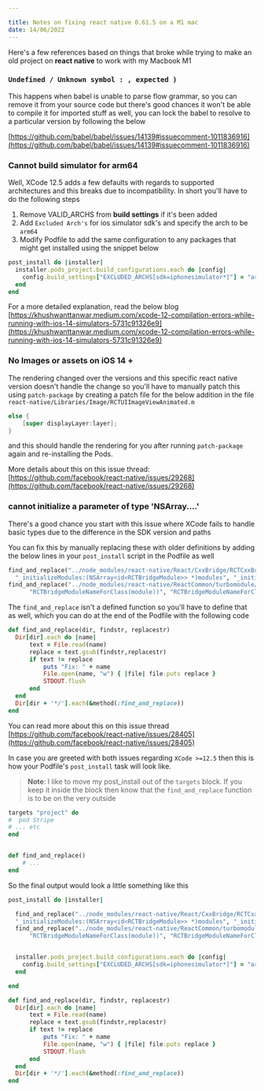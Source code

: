 ```yaml
---

title: Notes on fixing react native 0.61.5 on a M1 mac
date: 14/06/2022
---
```


Here's a few references based on things that broke while trying to make an old
project on **react native** to work with my Macbook M1

### `Undefined / Unknown symbol : , expected )`

This happens when babel is unable to parse flow grammar, so you can remove it
from your source code but there's good chances it won't be able to compile it
for imported stuff as well, you can lock the babel to resolve to a particular
version by following the below

[https://github.com/babel/babel/issues/14139#issuecomment-1011836916](https://github.com/babel/babel/issues/14139#issuecomment-1011836916)

### Cannot build simulator for arm64

Well, XCode 12.5 adds a few defaults with regards to supported architectures and
this breaks due to incompatibility. In short you'll have to do the following
steps

1. Remove VALID_ARCHS from **build settings** if it's been added
2. Add `Excluded Arch's` for ios simulator sdk's and specify the arch to be
   `arm64`
3. Modify Podfile to add the same configuration to any packages that might get
   installed using the snippet below

```ruby
post_install do |installer|
  installer.pods_project.build_configurations.each do |config|
    config.build_settings["EXCLUDED_ARCHS[sdk=iphonesimulator*]"] = "arm64"
  end
end
```

For a more detailed explanation, read the below blog
[https://khushwanttanwar.medium.com/xcode-12-compilation-errors-while-running-with-ios-14-simulators-5731c91326e9](https://khushwanttanwar.medium.com/xcode-12-compilation-errors-while-running-with-ios-14-simulators-5731c91326e9)

### No Images or assets on iOS 14 +

The rendering changed over the versions and this specific react native version
doesn't handle the change so you'll have to manually patch this using
`patch-package` by creating a patch file for the below addition in the file
`react-native/Libraries/Image/RCTUIImageViewAnimated.m`

```objective-c
else {
    [super displayLayer:layer];
}
```

and this should handle the rendering for you after running `patch-package` again
and re-installing the Pods.

More details about this on this issue thread:
[https://github.com/facebook/react-native/issues/29268](https://github.com/facebook/react-native/issues/29268)

### cannot initialize a parameter of type 'NSArray....'

There's a good chance you start with this issue where XCode fails to handle
basic types due to the difference in the SDK version and paths

You can fix this by manually replacing these with older definitions by adding
the below lines in your `post_install` script in the Podfile as well

```ruby
find_and_replace("../node_modules/react-native/React/CxxBridge/RCTCxxBridge.mm",
  "_initializeModules:(NSArray<id<RCTBridgeModule>> *)modules", "_initializeModules:(NSArray<Class> *)modules")
find_and_replace("../node_modules/react-native/ReactCommon/turbomodule/core/platform/ios/RCTTurboModuleManager.mm",
      "RCTBridgeModuleNameForClass(module))", "RCTBridgeModuleNameForClass(Class(module)))")
```

The `find_and_replace` isn't a defined function so you'll have to define that as
well, which you can do at the end of the Podfile with the following code

```ruby
def find_and_replace(dir, findstr, replacestr)
  Dir[dir].each do |name|
      text = File.read(name)
      replace = text.gsub(findstr,replacestr)
      if text != replace
          puts "Fix: " + name
          File.open(name, "w") { |file| file.puts replace }
          STDOUT.flush
      end
  end
  Dir[dir + '*/'].each(&method(:find_and_replace))
end
```

You can read more about this on this issue thread
[https://github.com/facebook/react-native/issues/28405](https://github.com/facebook/react-native/issues/28405)

In case you are greeted with both issues regarding `XCode >=12.5` then this is
how your Podfile's `post_install` task will look like.

> **Note**: I like to move my post_install out of the `targets` block. If you
> keep it inside the block then know that the `find_and_replace` function is to
> be on the very outside

```ruby
targets "project" do
#  pod Stripe
# ... etc
end


def find_and_replace()
    # ...
end
```

So the final output would look a little something like this

```ruby
post_install do |installer|

  find_and_replace("../node_modules/react-native/React/CxxBridge/RCTCxxBridge.mm",
  "_initializeModules:(NSArray<id<RCTBridgeModule>> *)modules", "_initializeModules:(NSArray<Class> *)modules")
  find_and_replace("../node_modules/react-native/ReactCommon/turbomodule/core/platform/ios/RCTTurboModuleManager.mm",
      "RCTBridgeModuleNameForClass(module))", "RCTBridgeModuleNameForClass(Class(module)))")


  installer.pods_project.build_configurations.each do |config|
    config.build_settings["EXCLUDED_ARCHS[sdk=iphonesimulator*]"] = "arm64"
  end

end

def find_and_replace(dir, findstr, replacestr)
  Dir[dir].each do |name|
      text = File.read(name)
      replace = text.gsub(findstr,replacestr)
      if text != replace
          puts "Fix: " + name
          File.open(name, "w") { |file| file.puts replace }
          STDOUT.flush
      end
  end
  Dir[dir + '*/'].each(&method(:find_and_replace))
end
```
